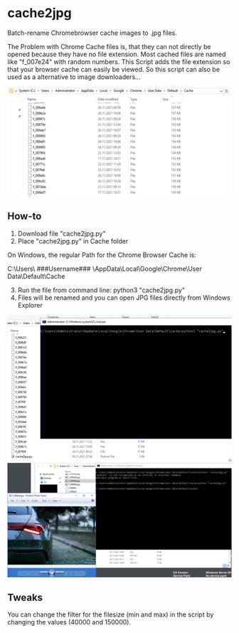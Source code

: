 # cache2jpg
Batch-rename Chromebrowser cache images to .jpg files.

The Problem with Chrome Cache files is, that they can not directly be opened because they have no file extension. Most cached files are named like "f_007e24" with random numbers. This Script adds the file extension so that your browser cache can easily be viewed. So this script can also be used as a alternative to image downloaders...

![Original Chrome Cache Folder](https://github.com/TerragonDE/cache2jpg/blob/main/csm_Bildschirmfoto_2021-11-26_um_18.46.19_c0ea8220a1.png?raw=true)

## How-to
1. Download file "cache2jpg.py"
2. Place "cache2jpg.py" in Cache folder

  On Windows, the regular Path for the Chrome Browser Cache is:

  C:\Users\ ###Username### \AppData\Local\Google\Chrome\User Data\Default\Cache

3. Run the file from command line: python3 "cache2jpg.py" 
4. Files will be renamed and you can open JPG files directly from Windows Explorer 

![Original Chrome Cache Folder](https://github.com/TerragonDE/cache2jpg/blob/main/csm_Bildschirmfoto_2021-11-26_um_18.55.37_1c11d97ef0.png?raw=true)
![Original Chrome Cache Folder](https://github.com/TerragonDE/cache2jpg/blob/main/csm_Bildschirmfoto_2021-11-26_um_18.58.05_812b66ff42.png?raw=true)


## Tweaks
You can change the filter for the filesize (min and max) in the script by changing the values (40000 and 150000).
